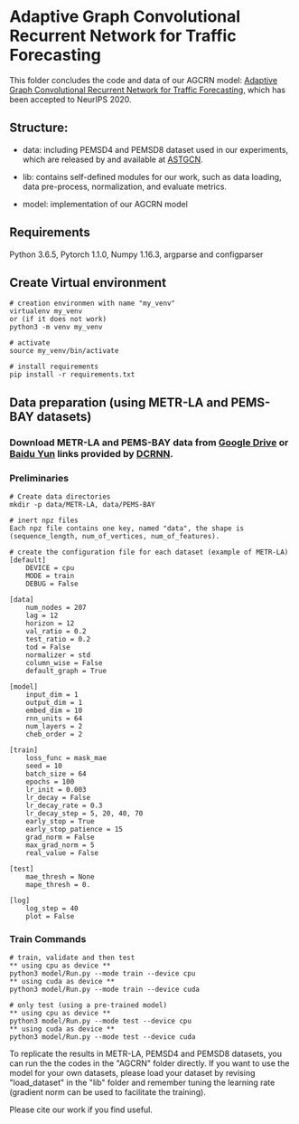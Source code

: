 # Adaptive Graph Convolutional Recurrent Network for Traffic Forecasting

This folder concludes the code and data of our AGCRN model: [Adaptive Graph Convolutional Recurrent Network for Traffic Forecasting](https://arxiv.org/pdf/2007.02842.pdf), which has been accepted to NeurIPS 2020. 

## Structure:

* data: including PEMSD4 and PEMSD8 dataset used in our experiments, which are released by and available at  [ASTGCN](https://github.com/Davidham3/ASTGCN/tree/master/data).

* lib: contains self-defined modules for our work, such as data loading, data pre-process, normalization, and evaluate metrics.

* model: implementation of our AGCRN model


## Requirements

Python 3.6.5, Pytorch 1.1.0, Numpy 1.16.3, argparse and configparser

## Create Virtual environment 

```
# creation environmen with name "my_venv"
virtualenv my_venv
or (if it does not work)
python3 -m venv my_venv

# activate
source my_venv/bin/activate

# install requirements
pip install -r requirements.txt

```

## Data preparation (using METR-LA and PEMS-BAY datasets)

### Download METR-LA and PEMS-BAY data from [Google Drive](https://drive.google.com/open?id=10FOTa6HXPqX8Pf5WRoRwcFnW9BrNZEIX) or [Baidu Yun](https://pan.baidu.com/s/14Yy9isAIZYdU__OYEQGa_g) links provided by [DCRNN](https://github.com/liyaguang/DCRNN).

### Preliminaries 

```
# Create data directories
mkdir -p data/METR-LA, data/PEMS-BAY

# inert npz files
Each npz file contains one key, named "data", the shape is (sequence_length, num_of_vertices, num_of_features).

# create the configuration file for each dataset (example of METR-LA)
[default]
    DEVICE = cpu
    MODE = train
    DEBUG = False

[data]
    num_nodes = 207
    lag = 12
    horizon = 12
    val_ratio = 0.2
    test_ratio = 0.2
    tod = False
    normalizer = std
    column_wise = False
    default_graph = True

[model]
    input_dim = 1
    output_dim = 1
    embed_dim = 10
    rnn_units = 64
    num_layers = 2
    cheb_order = 2

[train]
    loss_func = mask_mae
    seed = 10
    batch_size = 64
    epochs = 100
    lr_init = 0.003
    lr_decay = False
    lr_decay_rate = 0.3
    lr_decay_step = 5, 20, 40, 70
    early_stop = True
    early_stop_patience = 15
    grad_norm = False
    max_grad_norm = 5
    real_value = False

[test]
    mae_thresh = None
    mape_thresh = 0.

[log]
    log_step = 40
    plot = False

```

### Train Commands

```
# train, validate and then test
** using cpu as device **
python3 model/Run.py --mode train --device cpu
** using cuda as device **
python3 model/Run.py --mode train --device cuda

# only test (using a pre-trained model)
** using cpu as device **
python3 model/Run.py --mode test --device cpu
** using cuda as device **
python3 model/Run.py --mode test --device cuda

```

To replicate the results in METR-LA, PEMSD4 and PEMSD8 datasets, you can run the the codes in the "AGCRN" folder directly. If you want to use the model for your own datasets, please load your dataset by revising "load_dataset" in the "lib" folder and remember tuning the learning rate (gradient norm can be used to facilitate the training).

Please cite our work if you find useful.



